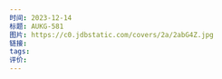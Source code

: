 ```yaml
---
时间: 2023-12-14
标题: AUKG-581
图片: https://c0.jdbstatic.com/covers/2a/2abG4Z.jpg
链接: 
tags: 
评价:
---
```




